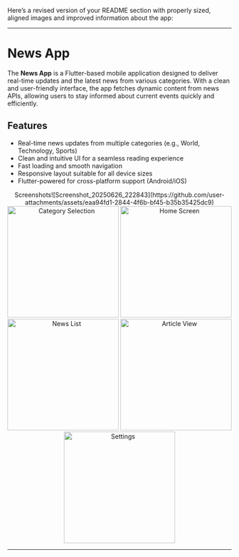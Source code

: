 Here’s a revised version of your README section with properly sized, aligned images and improved information about the app:

---

# News App

The **News App** is a Flutter-based mobile application designed to deliver real-time updates and the latest news from various categories. With a clean and user-friendly interface, the app fetches dynamic content from news APIs, allowing users to stay informed about current events quickly and efficiently.

## Features

- Real-time news updates from multiple categories (e.g., World, Technology, Sports)
- Clean and intuitive UI for a seamless reading experience
- Fast loading and smooth navigation
- Responsive layout suitable for all device sizes
- Flutter-powered for cross-platform support (Android/iOS)



<p align="center">
  Screenshots![Screenshot_20250626_222843](https://github.com/user-attachments/assets/eaa94fd1-2844-4f6b-bf45-b35b35425dc9)
  <img src="https://github.com/user-attachments/assets/bafa2711-084b-4b3a-9b2b-9525375b7702" alt="Category Selection" width="250"/>
  <img src="https://github.com/user-attachments/assets/65b652ae-921e-4229-8fda-64875dfe0e7a" alt="Home Screen" width="250"/>
  <img src="https://github.com/user-attachments/assets/e4dce734-95d7-43ea-9737-0e4f340382e4" alt="News List" width="250"/>
  <img src="https://github.com/user-attachments/assets/a7546f21-f4e4-4817-b2a1-5a88de6344ff" alt="Article View" width="250"/>
  <img src="https://github.com/user-attachments/assets/fa2c7ea6-82cc-4ea4-a54f-807e12eed6c8" alt="Settings" width="250"/>
</p>

---

